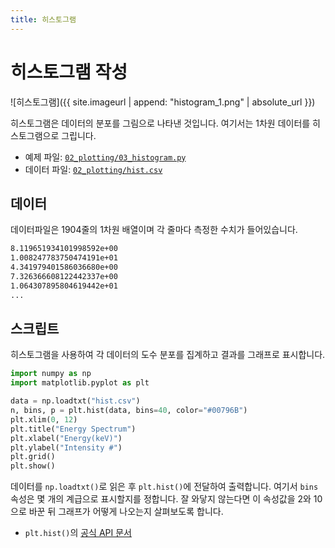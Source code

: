 ```yaml
---
title: 히스토그램
---
```


# 히스토그램 작성

![히스토그램]({{ site.imageurl | append: "histogram_1.png" | absolute_url }})

히스토그램은 데이터의 분포를 그림으로 나타낸 것입니다. 여기서는 1차원 데이터를 히스토그램으로 그립니다.

- 예제 파일: [`02_plotting/03_histogram.py`](https://github.com/CNU-Computer-Physics/Example-and-Practice/blob/main/02_plotting/03_histogram.py)
- 데이터 파일: [`02_plotting/hist.csv`](https://github.com/CNU-Computer-Physics/Example-and-Practice/blob/main/02_plotting/hist.csv)

## 데이터

데이터파일은 1904줄의 1차원 배열이며 각 줄마다 측정한 수치가 들어있습니다.

```txt
8.119651934101998592e+00
1.008247783750474191e+01
4.341979401586036680e+00
7.326366608122442337e+00
1.064307895804619442e+01
...
```

## 스크립트

히스토그램을 사용하여 각 데이터의 도수 분포를 집계하고 결과를 그래프로 표시합니다.

```python
import numpy as np
import matplotlib.pyplot as plt

data = np.loadtxt("hist.csv")
n, bins, p = plt.hist(data, bins=40, color="#00796B")
plt.xlim(0, 12)
plt.title("Energy Spectrum")
plt.xlabel("Energy(keV)")
plt.ylabel("Intensity #")
plt.grid()
plt.show()
```

데이터를 `np.loadtxt()`로 읽은 후 `plt.hist()`에 전달하여 출력합니다. 여기서 `bins` 속성은 몇 개의 계급으로 표시할지를 정합니다. 잘 와닿지 않는다면 이 속성값을 2와 10으로 바꾼 뒤 그래프가 어떻게 나오는지 살펴보도록 합니다.

- `plt.hist()`의 [공식 API 문서](https://matplotlib.org/stable/api/_as_gen/matplotlib.pyplot.hist.html)
